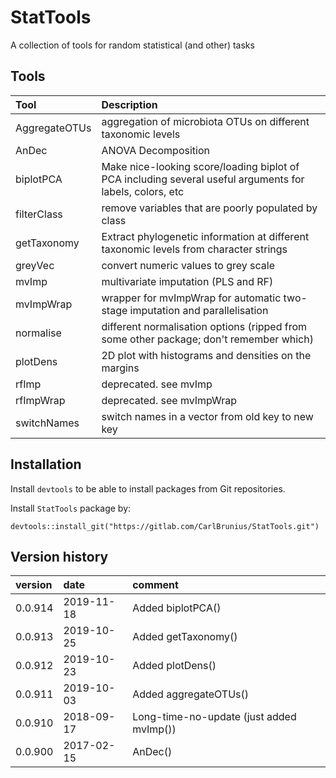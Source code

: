 # StatTools
A collection of tools for random statistical (and other) tasks

## Tools
Tool | Description
:--- | :----------
AggregateOTUs | aggregation of microbiota OTUs on different taxonomic levels
AnDec | ANOVA Decomposition
biplotPCA | Make nice-looking score/loading biplot of PCA including several useful arguments for labels, colors, etc
filterClass | remove variables that are poorly populated by class
getTaxonomy | Extract phylogenetic information at different taxonomic levels from character strings
greyVec | convert numeric values to grey scale
mvImp | multivariate imputation (PLS and RF)
mvImpWrap | wrapper for mvImpWrap for automatic two-stage imputation and parallelisation
normalise | different normalisation options (ripped from some other package; don't remember which)
plotDens | 2D plot with histograms and densities on the margins
rfImp | deprecated. see mvImp
rfImpWrap | deprecated. see mvImpWrap
switchNames | switch names in a vector from old key to new key

## Installation
Install `devtools` to be able to install packages from Git repositories.

Install `StatTools` package by:

`devtools::install_git("https://gitlab.com/CarlBrunius/StatTools.git")`

## Version history
version | date | comment
:------ | :--- | :------
0.0.914 | 2019-11-18 | Added biplotPCA()
0.0.913 | 2019-10-25 | Added getTaxonomy()
0.0.912 | 2019-10-23 | Added plotDens()
0.0.911 | 2019-10-03 | Added aggregateOTUs()
0.0.910 | 2018-09-17 | Long-time-no-update (just added mvImp())
0.0.900 | 2017-02-15 | AnDec()
